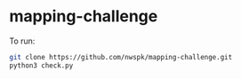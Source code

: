 # mapping-challenge

To run:

```sh
git clone https://github.com/nwspk/mapping-challenge.git
python3 check.py
```
